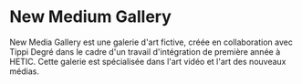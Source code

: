 # New Medium Gallery
New Media Gallery est une galerie d'art fictive, créée en collaboration avec Tippi Degré dans le cadre d'un travail d'intégration de première année à HETIC.  Cette galerie est spécialisée dans l'art vidéo et l'art des nouveaux médias.
